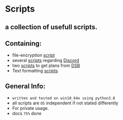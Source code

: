 # Scripts
## a collection of usefull scripts.
## Containing:
 - file-encryption [script](https://github.com/xNaCly/scripts/tree/master/encrypt)
 - several [scripts](https://github.com/xNaCly/scripts/tree/master/discord) regarding [Discord](https://discordapp.com/company)
 - two [scripts](https://github.com/xNaCly/scripts/tree/master/dsb) to get plans from [DSB](https://digitales-schwarzes-brett.de/)
 - Text formatting [scripts](https://github.com/xNaCly/scripts/tree/master/Text%20Formatting)

## General Info:

- `written and tested on win10_64x using python3.8`<br>
- all scripts are `OS` independent if not stated differently
  <br>
- For private usage.
- docs `75%` done
